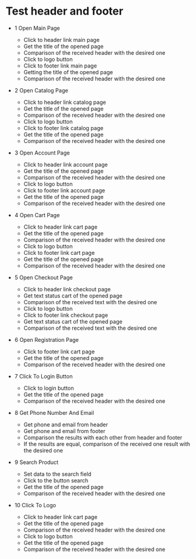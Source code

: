 # Test header and footer

* 1 Open Main Page
  * Click to header link main page
  * Get the title of the opened page
  * Comparison of the received header with the desired one
  * Click to logo button
  * Click to footer link main page
  * Getting the title of the opened page
  * Comparison of the received header with the desired one
  

* 2 Open Catalog Page
  * Click to header link catalog page
  * Get the title of the opened page
  * Comparison of the received header with the desired one
  * Click to logo button
  * Click to footer link catalog page
  * Get the title of the opened page
  * Comparison of the received header with the desired one


* 3 Open Account Page
  * Click to header link account page
  * Get the title of the opened page
  * Comparison of the received header with the desired one
  * Click to logo button
  * Click to footer link account page
  * Get the title of the opened page
  * Comparison of the received header with the desired one


* 4 Open Cart Page
  * Click to header link cart page
  * Get the title of the opened page
  * Comparison of the received header with the desired one
  * Click to logo button
  * Click to footer link cart page
  * Get the title of the opened page
  * Comparison of the received header with the desired one


* 5 Open Checkout Page
  * Click to header link checkout page
  * Get text status cart of the opened page
  * Comparison of the received text with the desired one
  * Click to logo button
  * Click to footer link checkout page
  * Get text status cart of the opened page
  * Comparison of the received text with the desired one


* 6 Open Registration Page
  * Click to footer link cart page
  * Get the title of the opened page
  * Comparison of the received header with the desired one


* 7 Click To Login Button
  * Click to login button
  * Get the title of the opened page
  * Comparison of the received header with the desired one

* 8 Get Phone Number And Email
  * Get phone and email from header
  * Get phone and email from footer
  * Comparison the results with each other from header and footer
  * If the results are equal, comparison of the received one result with the desired one


* 9 Search Product
  * Set data to the search field
  * Click to the button search
  * Get the title of the opened page
  * Comparison of the received header with the desired one


* 10 Click To Logo
  * Click to header link cart page
  * Get the title of the opened page
  * Comparison of the received header with the desired one
  * Click to logo button
  * Get the title of the opened page
  * Comparison of the received header with the desired one 